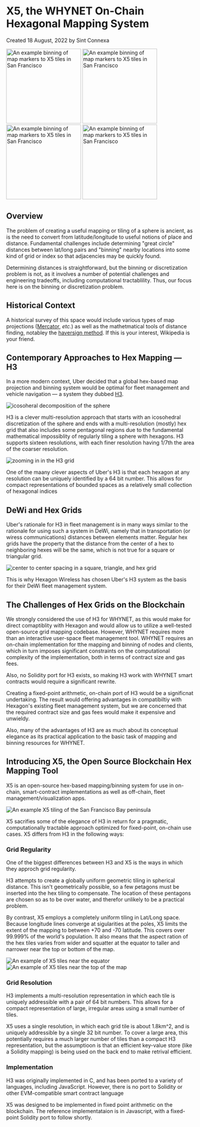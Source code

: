 # X5, the WHYNET On-Chain Hexagonal Mapping System
Created 18 August, 2022 by Sint Connexa

<img src="assets/X5SanFranZoom.png" alt="An example binning of map markers to X5 tiles in San Francisco" height="200px" />
<img src="assets/X5SanFrancisco.png" alt="An example binning of map markers to X5 tiles in San Francisco" height="200px" />
<img src="assets/X5mapNearEquator.png" alt="An example binning of map markers to X5 tiles in San Francisco" height="200px" />
<img src="assets/X5mapNearPole.png" alt="An example binning of map markers to X5 tiles in San Francisco" height="200px" />

## Overview
The problem of creating a useful mapping or tiling of a sphere is
ancient, as is the need to convert from latitude/longitude to useful
notions of place and distance. Fundamental challenges include
determining "great circle" distances between lat/long pairs and
"binning" nearby locations into some kind of grid or index so that
adjacencies may be quickly found.

Determining distances is straightforward, but the binning or
discretization problem is not, as it involves a number of potential
challenges and engineering tradeoffs, including computational
tractablility. Thus, our focus here is on the binning or
discretization problem.

## Historical Context
A historical survey of this space would include various types of map
projections
([Mercator](https://en.wikipedia.org/wiki/Mercator_projection),
*etc.*) as well as the mathetmatical tools of distance finding,
notabley the [haversign
method](https://en.wikipedia.org/wiki/Haversine_formula).  If this is
your interest, Wikipedia is your friend.

## Contemporary Approaches to Hex Mapping &mdash; H3
In a more modern context, Uber decided that a global hex-based map
projection and binning system would be optimal for fleet management
and vehicle navigation &mdash; a system they dubbed
[H3](https://www.uber.com/blog/h3/).

![icosoheral decomposition of the sphere](assets/h3Icoso.png)

H3 is a clever multi-resolution approach that starts with an
icosohedral discretization of the sphere and ends with a
multi-resolution (mostly) hex grid that also includes some pentagonal
regions due to the fundamental mathematical impossiblity of regularly
tiling a sphere with hexagons. H3 supports sixteen resolutions, with
each finer resolution having 1/7th the area of the coarser resolution.

![zooming in in the H3 grid](http://eng.uber.com/wp-content/uploads/2018/06/image5.png)

One of the maany clever aspects of Uber's H3 is that each hexagon at
any resolution can be uniquely identified by a 64 bit number. This
allows for compact representations of bounded spaces as a relatively
small collection of hexagonal indices

## DeWi and Hex Grids
Uber's rationale for H3 in fleet management is in many ways similar to
the rationale for using such a system in DeWi, namely that in
transportation (or wiress communications) distances between elements
matter. Regular hex grids have the property that the distance from the
center of a hex to neighboring hexes will be the same, which is
not true for a square or triangular grid.

![center to center spacing in a square, triangle, and hex grid](http://eng.uber.com/wp-content/uploads/2018/06/image25-1.png)

This is why Hexagon Wireless has chosen Uber's H3 system as the basis
for their DeWi fleet management system. 

## The Challenges of Hex Grids on the Blockchain
We strongly considered the use of H3 for WHYNET, as this would make for
direct comaptiblity with Hexagon and would allow us to utilize a
well-tested open-source grid mapping codebase. However, WHYNET requires
more than an interactive user-space fleet management tool. WHYNET
requires an on-chain implementation for tthe mapping and binning of
nodes and clients, which in turn imposes significant constraints on
the computational complexity of the implementation, both in terms of
contract size and gas fees. 

Also, no Solidity port for H3 exists, so making H3 work with WHYNET
smart contracts would require a significant rewrite.

Creating a fixed-point arithmetic, on-chain port of H3 would be a
significnat undertaking. The result would offering advantages in
compatibiltiy with Hexagon's existing fleet management system, but we
are concerned that the required contract size and gas fees would make
it expensive and unwieldy.

Also, many of the advantages of H3 are as much about its conceptual
elegance as its practical application to the basic task of mapping and
binning resources for WHYNET.

## Introducing X5, the Open Source Blockchain Hex Mapping Tool
X5 is an open-source hex-based mapping/binning system for use in
on-chain, smart-contract implementations as well as off-chain, fleet
management/visualization apps.

![An example X5 tiling of the San Francisco Bay peninsula](assets/X5SanFrancisco.png)

X5 sacrifies some of the elegance of H3 in return for a pragmatic,
computationally tractable approach optimized for fixed-point,
on-chain use cases.  X5 differs from H3 in the following ways:

### Grid Regularity 
One of the biggest differences between H3 and X5 is the ways in which
they approch grid regularity.

H3 attempts to create a globally uniform geometric tiling in spherical
distance. This isn't geometrically possible, so a few petagons must be
inserted into the hex tiling to compensate. The location of these
pentagons are chosen so as to be over water, and therefor unlikely to
be a practical problem. 

By contrast, X5 employs a completely uniform tiling in Lat/Long
space. Because longitude lines converge at sigularities at the poles,
X5 limits the extent of the mapping to between +70 and -70
latitude. This covers over 99.999% of the world's population. It also
means that the aspect ration of the hex tiles varies from wider and
squatter at the equator to taller and narrower near the top or bottom
of the map.

![An example of X5 tiles near the equator](assets/X5mapNearEquator.png)
![An example of X5 tiles near the top of the map](assets/X5mapNearPole.png)

### Grid Resolution

H3 implements a multi-resolution representation in which each tile is
uniquely addressible with a pair of 64 bit numbers. This allows for a
compact representation of large, irregular areas using a small number
of tiles.

X5 uses a single resolution, in which each grid tile is about 1.8km^2,
and is uniquely addressible by a single 32 bit number. To cover a
large area, this potentially requires a much larger number of tiles
than a compact H3 representation, but the assumptioon is that an
efficient key-value store (like a Solidity mapping) is being used on
the back end to make retrival efficient.

### Implementation

H3 was originally implemented in C, and has been ported to a variety
of languages, including JavaScript. However, there is no port to
Solidity or other EVM-compatible smart contract language

X5 was designed to be implemented in fixed point arithmetic on the
blockchain. The reference implementataion is in Javascript, with a
fixed-point Solidity port to follow shortly.



